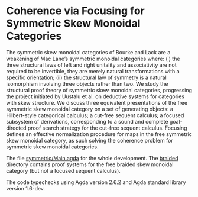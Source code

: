 # Coherence via Focusing for Symmetric Skew Monoidal Categories

The symmetric skew monoidal categories of Bourke and Lack are a weakening of Mac Lane’s symmetric monoidal categories where: (i) the three structural laws of left and right unitality and associativity are not required to be invertible, they are merely natural transformations with a specific orientation; (ii) the structural law of symmetry is a natural isomorphism involving three objects rather than two. 
We study the structural proof theory of symmetric skew monoidal categories, progressing the project initiated by Uustalu et al. on deductive systems for categories with skew structure. We discuss three equivalent presentations of the free symmetric skew monoidal category on a set of generating objects: a Hilbert-style categorical calculus; a cut-free sequent calculus; a focused subsystem of derivations, corresponding to a sound and complete goal-directed proof search strategy for the cut-free sequent calculus. Focusing defines an effective normalization procedure for maps in the free symmetric skew monoidal category, as such solving
the coherence problem for symmetric skew monoidal categories.

The file [symmetric/Main.agda](https://github.com/niccoloveltri/coh-symmskewmon/blob/main/symmetric/Main.agda) for the whole development.
The [braided](https://github.com/niccoloveltri/coh-symmskewmon/tree/main/) directory contains proof systems for the free braided skew monoidal category (but not a focused sequent calculus).

The code typechecks using Agda version 2.6.2 and Agda standard library version 1.6-dev.
